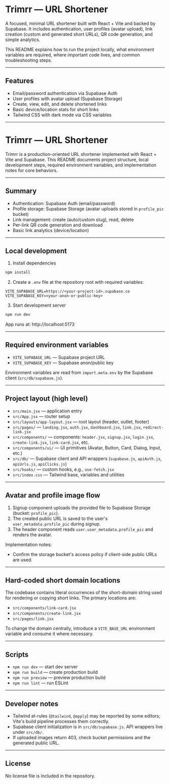 # Trimrr — URL Shortener

A focused, minimal URL shortener built with React + Vite and backed by Supabase. It includes authentication, user profiles (avatar upload), link creation (custom and generated short URLs), QR code generation, and simple analytics.

This README explains how to run the project locally, what environment variables are required, where important code lives, and common troubleshooting steps.

---

## Features

- Email/password authentication via Supabase Auth
- User profiles with avatar upload (Supabase Storage)
- Create, view, edit, and delete shortened links
- Basic device/location stats for short links
- Tailwind CSS with dark mode via CSS variables

---

# Trimrr — URL Shortener

Trimrr is a production-oriented URL shortener implemented with React + Vite and Supabase. This README documents project structure, local development steps, required environment variables, and implementation notes for core behaviors.

---

## Summary

- Authentication: Supabase Auth (email/password)
- Profile storage: Supabase Storage (avatar uploads stored in `profile_pic` bucket)
- Link management: create (auto/custom slug), read, delete
- Per-link QR code generation and download
- Basic link analytics (device/location)

---

## Local development

1. Install dependencies

```powershell
npm install
```

2. Create a `.env` file at the repository root with required variables:

```env
VITE_SUPABASE_URL=https://<your-project-id>.supabase.co
VITE_SUPABASE_KEY=<your-anon-or-public-key>
```

3. Start development server

```powershell
npm run dev
```

App runs at: http://localhost:5173

---

## Required environment variables

- `VITE_SUPABASE_URL` — Supabase project URL
- `VITE_SUPABASE_KEY` — Supabase anon/public key

Environment variables are read from `import.meta.env` by the Supabase client (`src/db/supabase.js`).

---

## Project layout (high level)

- `src/main.jsx` — application entry
- `src/App.jsx` — router setup
- `src/layouts/app-layout.jsx` — root layout (header, outlet, footer)
- `src/pages/` — `landing.jsx`, `auth.jsx`, `dashboard.jsx`, `link.jsx`, `redirect-link.jsx`
- `src/components/` — components: `header.jsx`, `signup.jsx`, `login.jsx`, `create-link.jsx`, `link-card.jsx`, etc.
- `src/components/ui/` — UI primitives (Avatar, Button, Card, Dialog, Input, etc.)
- `src/db/` — Supabase client and API wrappers (`supabase.js`, `apiAuth.js`, `apiUrls.js`, `apiClicks.js`)
- `src/hooks/` — custom hooks, e.g., `use-fetch.jsx`
- `src/index.css` — Tailwind base, variables and utilities

---

## Avatar and profile image flow

1. Signup component uploads the provided file to Supabase Storage (bucket: `profile_pic`).
2. The created public URL is saved to the user's `user_metadata.profile_pic` during signup.
3. The header component reads `user.user_metadata.profile_pic` and renders the avatar.

Implementation notes:
- Confirm the storage bucket's access policy if client-side public URLs are used.

---

## Hard-coded short domain locations

The codebase contains literal occurrences of the short-domain string used for rendering or copying short links. The primary locations are:

- `src/components/link-card.jsx`
- `src/components/create-link.jsx`
- `src/pages/link.jsx`

To change the domain centrally, introduce a `VITE_BASE_URL` environment variable and consume it where necessary.

---

## Scripts

- `npm run dev` — start dev server
- `npm run build` — create production build
- `npm run preview` — preview production build
- `npm run lint` — run ESLint

---

## Developer notes

- Tailwind at-rules (`@tailwind`, `@apply`) may be reported by some editors; Vite's build pipeline processes them correctly.
- Supabase client initialization is in `src/db/supabase.js`. API wrappers live under `src/db/`.
- If uploaded images return 403, check bucket permissions and the generated public URL.

---

## License

No license file is included in the repository.











